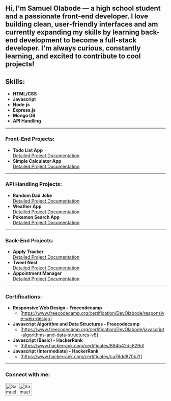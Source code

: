 Hi, **I'm Samuel Olabode** — a high school student and a passionate front-end developer. I love building clean, user-friendly interfaces and am currently expanding my skills by learning back-end development to become a full-stack developer. I'm always curious, constantly learning, and excited to contribute to cool projects!
---
## Skills:

 - **HTML/CSS**
 - **Javascript**
 - **Node.js**
 - **Express.js**
 - **Mongo DB**
 - **API Handling**
 ---
### Front-End Projects:

- **Todo List App**  
  [Detailed Project Documentation](https://github.com/DevOlabode/todoList-App)
- **Simple Calculator App**  
  [Detailed Project Documentation](https://github.com/DevOlabode/simple-calculator-app)

---  

### API Handling Projects:

- **Random Dad Joke**  
  [Detailed Project Documentation](https://github.com/DevOlabode/Random-dad-joke-generator)
- **Weather App**  
  [Detailed Project Documentation](https://github.com/DevOlabode/weather-App)
- **Pokemon Search App**  
  [Detailed Project Documentation](https://github.com/DevOlabode/pokemon-website)

---
### Back-End Projects:


- **Apply Tracker**  
  [Detailed Project Documentation](https://github.com/DevOlabode/Apply-tracker)
- **Tweet Nest**  
  [Detailed Project Documentation](https://github.com/DevOlabode/tweetNest)
- **Appointment Manager**  
  [Detailed Project Documentation](https://github.com/DevOlabode/appointment-manager)  
---
###  Certifications:

- **Responsive Web Design - Freecodecamp**  
   - [https://www.freecodecamp.org/certification/DevOlabode/responsive-web-design]
- **Javascript Algorithm and Data Structures - Freecodecamp**  
   - [https://www.freecodecamp.org/certification/DevOlabode/javascript-algorithms-and-data-structures-v8]
- **Javascript (Basic) - HackerRank**  
   - [https://www.hackerrank.com/certificates/884b42dc829d]
- **Javascript (Intermediate) - HackerRank**  
   - [https://www.hackerrank.com/certificates/ca76dd870b7f]

---
###  Connect with me:
[<img align="left" alt="SamuelOlabode | LinkedIn" width="40px" src="https://cdn.jsdelivr.net/npm/simple-icons@v3/icons/linkedin.svg" />][linkedin]
[<img align="left" alt="SamuelOlabode | Instagram" width="40px" src="https://cdn.jsdelivr.net/npm/simple-icons@v3/icons/instagram.svg" />][instagram]


[instagram]: https://www.instagram.com/devolabode/
[linkedin]: https://linkedin.com/in/Samuelolabode

